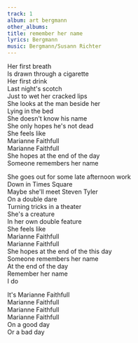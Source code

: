 ```yaml
---
track: 1
album: art bergmann
other_albums:
title: remember her name
lyrics: Bergmann
music: Bergmann/Susann Richter
---
```

Her first breath  
Is drawn through a cigarette  
Her first drink  
Last night's scotch  
Just to wet her cracked lips  
She looks at the man beside her  
Lying in the bed  
She doesn't know his name  
She only hopes he's not dead  
She feels like  
Marianne Faithfull  
Marianne Faithfull  
She hopes at the end of the day  
Someone remembers her name  
  
She goes out for some late afternoon work  
Down in Times Square  
Maybe she'll meet Steven Tyler  
On a double dare  
Turning tricks in a theater  
She's a creature  
In her own double feature  
She feels like  
Marianne Faithfull  
Marianne Faithfull  
She hopes at the end of the this day  
Someone remembers her name  
At the end of the day  
Remember her name  
I do  
  
It's Marianne Faithfull  
Marianne Faithfull  
Marianne Faithfull  
Marianne Faithfull  
On a good day  
Or a bad day  
